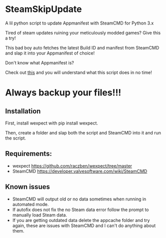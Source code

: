 # SteamSkipUpdate

A lil python script to update Appmanifest with SteamCMD for Python 3.x

Tired of steam updates ruining your meticulously modded games? Give this a try!

This bad boy auto fetches the latest Build ID and manifest from SteamCMD and slap it into your Appmanifest of choice!

Don't know what Appmanifest is? 

Check out [this](https://steamcommunity.com/sharedfiles/filedetails/?id=2901860378) and you will understand what this script does in no time!

# Always backup your files!!!

## Installation

First, install wexpect with pip install wexpect.

Then, create a folder and slap both the script and SteamCMD into it and run the script.

## Requirements:
- wexpect https://github.com/raczben/wexpect/tree/master
- SteamCMD https://developer.valvesoftware.com/wiki/SteamCMD

## Known issues
- SteamCMD will output old or no data sometimes when running in automated mode.
- If autofix does not fix the no Steam data error follow the prompt to manually load Steam data.
- If you are getting outdated data delete the appcache folder and try again, these are issues with SteamCMD and I can't do anything about them.
